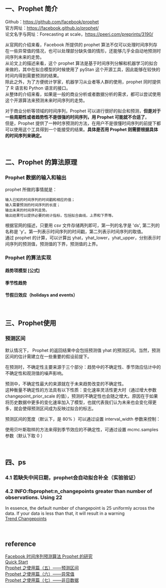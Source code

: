 ## 一、Prophet 简介
Github：https://github.com/facebook/prophet   
官方网址：https://facebook.github.io/prophet/   
论文名字与网址：Forecasting at scale，https://peerj.com/preprints/3190/

从官网的介绍来看，Facebook 所提供的 prophet 算法不仅可以处理时间序列存在一些异常值的情况，也可以处理部分缺失值的情形，还能够几乎全自动地预测时间序列未来的走势。  
从论文上的描述来看，这个 prophet 算法是基于时间序列分解和机器学习的拟合来做的，其中在拟合模型的时候使用了 pyStan 这个开源工具，因此能够在较快的时间内得到需要预测的结果。  
除此之外，为了方便统计学家，机器学习从业者等人群的使用，prophet 同时提供了 R 语言和 Python 语言的接口。   
从整体的介绍来看，如果是一般的商业分析或者数据分析的需求，都可以尝试使用这个开源算法来预测未来时间序列的走势。

对于商业分析等领域的时间序列，Prophet 可以进行很好的拟合和预测，**但是对于一些周期性或者趋势性不是很强的时间序列，用 Prophet 可能就不合适了**。  
但是，Prophet 提供了一种时序预测的方法，在用户不是很懂时间序列的前提下都可以使用这个工具得到一个能接受的结果。**具体是否用 Prophet 则需要根据具体的时间序列来确定。**

&nbsp;
## 二、Prophet 的算法原理
### Prophet 数据的输入和输出
prophet 所做的事情就是：
```
输入已知的时间序列的时间戳和相应的值；
输入需要预测的时间序列的长度；
输出未来的时间序列走势。
输出结果可以提供必要的统计指标，包括拟合曲线，上界和下界等。
```
根据官网的描述，只要用 csv 文件存储两列即可，第一列的名字是 'ds', 第二列的名称是 'y'。第一列表示时间序列的时间戳，第二列表示时间序列的取值。  
通过 prophet 的计算，可以计算出 yhat，yhat_lower，yhat_upper，分别表示时间序列的预测值，预测值的下界，预测值的上界。
### Prophet 的算法实现
#### 趋势项模型 [公式]
#### 季节性趋势
#### 节假日效应（holidays and events）

&nbsp;
## 三、Prophet使用
### 预测区间
默认情况下， Prophet 的返回结果中会包括预测值 yhat 的预测区间。当然，预测区间的估计需建立在一些重要的假设前提下。

在预测时，不确定性主要来源于三个部分：趋势中的不确定性、季节效应估计中的不确定性和观测值的噪声影响。

预测中，不确定性最大的来源就在于未来趋势改变的不确定性。  
这种衡量不确定性的方法具有以下性质：变化速率灵活性更大时（通过增大参数 changepoint_prior_scale 的值），预测的不确定性也会随之增大。原因在于如果将历史数据中更多的变化速率加入了模型，也就代表我们认为未来也会变化得更多，就会使得预测区间成为反映过拟合的标志。

预测区间的宽度（默认下，是 80% ）可以通过设置 interval_width 参数来控制：

使用贝叶斯取样的方法来得到季节效应的不确定性，可通过设置 mcmc.samples 参数（默认下取 0 ）


&nbsp;
## 四、ps
### 4.1 若缺失中间日期，prophet会自动拟合补全（实验验证）
### 4.2 INFO:fbprophet:n_changepoints greater than number of observations. Using 22
In essence, the default number of changepoint is 25 uniformly across the data. If your data is less than that, it will result in a warning   
[Trend Changepoints](https://facebook.github.io/prophet/docs/trend_changepoints.html)

&nbsp;
## reference
[Facebook 时间序列预测算法 Prophet 的研究](https://zhuanlan.zhihu.com/p/52330017)   
[Quick Start](https://facebook.github.io/prophet/docs/quick_start.html#python-api)   
[Prophet 之使用篇（五）——预测区间](https://vectorf.github.io/2017/03/14/20170314-Prophet%E4%B9%8B%E4%BD%BF%E7%94%A8%E7%AF%87%EF%BC%88%E4%BA%94%EF%BC%89/)   
[Prophet 之使用篇（六）——异常值](https://vectorf.github.io/2017/03/14/20170314-Prophet%E4%B9%8B%E4%BD%BF%E7%94%A8%E7%AF%87%EF%BC%88%E5%85%AD%EF%BC%89/)  
[Prophet 之使用篇（七）——非日数据](https://vectorf.github.io/2017/03/14/20170314-Prophet%E4%B9%8B%E4%BD%BF%E7%94%A8%E7%AF%87%EF%BC%88%E4%B8%83%EF%BC%89/)  
